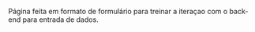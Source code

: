 Página feita em formato de formulário
para treinar a iteraçao com o back-end para entrada de dados.
